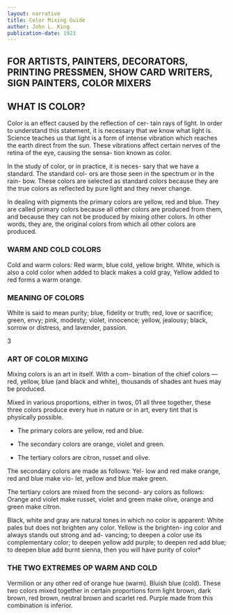 ```yaml
---
layout: narrative
title: Color Mixing Guide
author: John L. King
publication-date: 1923
---
```

## FOR ARTISTS, PAINTERS, DECORATORS, PRINTING PRESSMEN, SHOW CARD WRITERS, SIGN PAINTERS, COLOR MIXERS

## WHAT IS COLOR?

Color is an effect caused by the reflection of cer-
tain rays of light. In order to understand this statement, it is necessary that we know what light is. Science teaches us that light is a form of intense vibration which reaches the earth direct from the sun. These vibrations affect certain nerves of the retina of the eye, causing the sensa-
tion known as color.

In the study of color, or in practice, it is neces-
sary that we have a standard. The standard col-
ors are those seen in the spectrum or in the rain-
bow. These colors are selected as standard colors
because they are the true colors as reflected by
pure light and they never change.

In dealing with pigments the primary colors are
yellow, red and blue. They are called primary
colors because all other colors are produced from
them, and because they can not be produced by
mixing other colors. In other words, they are,
the original colors from which all other colors are
produced.

### WARM AND COLD COLORS

Cold and warm colors: Red warm, blue cold,
yellow bright. White, which is also a cold color
when added to black makes a cold gray, Yellow
added to red forms a warm orange.


### MEANING OF COLORS

White is said to mean purity; blue, fidelity or
truth; red, love or sacrifice; green, envy; pink,
modesty; violet, innocence; yellow, jealousy;
black, sorrow or distress, and lavender, passion.

3



### ART OF COLOR MIXING

Mixing colors is an art in itself. With a com-
bination of the chief colors — red, yellow, blue
(and black and white), thousands of shades ant
hues may be produced.

Mixed in various proportions, either in twos, 01
all three together, these three colors produce
every hue in nature or in art, every tint that is
physically possible.

- The primary colors are yellow, red and blue.

- The secondary colors are orange, violet and
green.

- The tertiary colors are citron, russet and olive.

The secondary colors are made as follows: Yel-
low and red make orange, red and blue make vio-
let, yellow and blue make green.

The tertiary colors are mixed from the second-
ary colors as follows: Orange and violet make
russet, violet and green make olive, orange and
green make citron.

Black, white and gray are natural tones in
which no color is apparent: White pales but does
not brighten any color. Yellow is the brighten-
ing color and always stands out strong and ad-
vancing; to deepen a color use its complementary
color; to deepen yellow add purple; to deepen red
add blue; to deepen blue add burnt sienna, then
you will have purity of color*


### THE TWO EXTREMES OP WARM AND COLD

Vermilion or any other red of orange hue
(warm). Bluish blue (cold). These two colors
mixed together in certain proportions form light
brown, dark brown, red brown, neutral brown and
scarlet red. Purple made from this combination
is inferior.